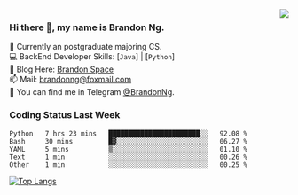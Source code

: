 <img  align="right" src="https://github-readme-stats.vercel.app/api?username=brandon0824&show_icons=true&count_private=true&hide_title=true">

### Hi there 👋, my name is Brandon Ng.

🌱 Currently an postgraduate majoring CS.  
💻 BackEnd Developer Skills: [`Java`] | [`Python`]  
📝 Blog Here: [Brandon Space](https://brandonng.tech)  
📫 Mail: brandonng@foxmail.com  
:newspaper: You can find me in Telegram [@BrandonNg](https://t.me/BrandonNg24).  

### Coding Status Last Week
<!--START_SECTION:waka-->
```text
Python   7 hrs 23 mins   ███████████████████████░░   92.08 % 
Bash     30 mins         █▓░░░░░░░░░░░░░░░░░░░░░░░   06.27 % 
YAML     5 mins          ▒░░░░░░░░░░░░░░░░░░░░░░░░   01.10 % 
Text     1 min           ░░░░░░░░░░░░░░░░░░░░░░░░░   00.26 % 
Other    1 min           ░░░░░░░░░░░░░░░░░░░░░░░░░   00.25 % 
```
<!--END_SECTION:waka-->

[![Top Langs](https://github-readme-stats.vercel.app/api/top-langs/?username=brandon0824&layout=compact)](https://github.com/brandon0824)  

<!--
<img  align="right" src="https://github-readme-stats.vercel.app/api/top-langs/?username=brandon0824&layout=compact">
-->
